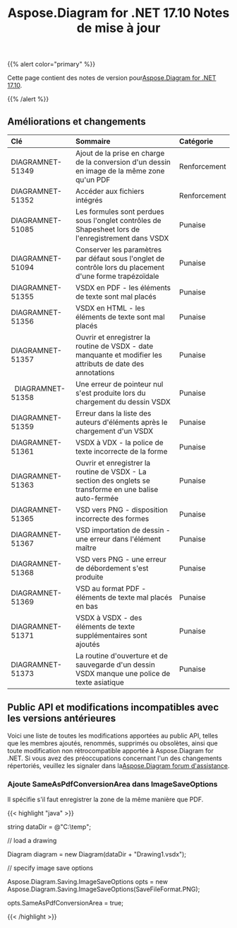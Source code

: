 ﻿---
title: Aspose.Diagram for .NET 17.10 Notes de mise à jour
type: docs
weight: 30
url: /fr/net/aspose-diagram-for-net-17-10-release-notes/
---
{{% alert color="primary" %}} 

 Cette page contient des notes de version pour[Aspose.Diagram for .NET 17.10](https://www.nuget.org/packages/Aspose.Diagram/17.10.0).

{{% /alert %}} 
## **Améliorations et changements**

|**Clé**|**Sommaire**|**Catégorie**|
|:- |:- |:- |
|DIAGRAMNET-51349|Ajout de la prise en charge de la conversion d'un dessin en image de la même zone qu'un PDF|Renforcement|
|DIAGRAMNET-51352|Accéder aux fichiers intégrés|Renforcement|
|DIAGRAMNET-51085|Les formules sont perdues sous l'onglet contrôles de Shapesheet lors de l'enregistrement dans VSDX|Punaise|
|DIAGRAMNET-51094|Conserver les paramètres par défaut sous l'onglet de contrôle lors du placement d'une forme trapézoïdale|Punaise|
|DIAGRAMNET-51355|VSDX en PDF - les éléments de texte sont mal placés|Punaise|
|DIAGRAMNET-51356|VSDX en HTML - les éléments de texte sont mal placés|Punaise|
|DIAGRAMNET-51357|Ouvrir et enregistrer la routine de VSDX - date manquante et modifier les attributs de date des annotations|Punaise|
|` `DIAGRAMNET-51358|Une erreur de pointeur nul s'est produite lors du chargement du dessin VSDX|Punaise|
|DIAGRAMNET-51359|Erreur dans la liste des auteurs d'éléments après le chargement d'un VSDX|Punaise|
|DIAGRAMNET-51361|VSDX à VDX - la police de texte incorrecte de la forme|Punaise|
|DIAGRAMNET-51363|Ouvrir et enregistrer la routine de VSDX - La section des onglets se transforme en une balise auto-fermée|Punaise|
|DIAGRAMNET-51365|VSD vers PNG - disposition incorrecte des formes|Punaise|
|DIAGRAMNET-51367|VSD importation de dessin - une erreur dans l'élément maître|Punaise|
|DIAGRAMNET-51368|VSD vers PNG - une erreur de débordement s'est produite|Punaise|
|DIAGRAMNET-51369|VSD au format PDF - éléments de texte mal placés en bas|Punaise|
|DIAGRAMNET-51371|VSDX à VSDX - des éléments de texte supplémentaires sont ajoutés|Punaise|
|DIAGRAMNET-51373|La routine d'ouverture et de sauvegarde d'un dessin VSDX manque une police de texte asiatique|Punaise|
## **Public API et modifications incompatibles avec les versions antérieures**
Voici une liste de toutes les modifications apportées au public API, telles que les membres ajoutés, renommés, supprimés ou obsolètes, ainsi que toute modification non rétrocompatible apportée à Aspose.Diagram for .NET. Si vous avez des préoccupations concernant l'un des changements répertoriés, veuillez les signaler dans la[Aspose.Diagram forum d'assistance](https://forum.aspose.com/c/diagram/17).
### **Ajoute SameAsPdfConversionArea dans ImageSaveOptions**
Il spécifie s'il faut enregistrer la zone de la même manière que PDF.

{{< highlight "java" >}}

 string dataDir = @"C:\temp\";

// load a drawing

Diagram diagram = new Diagram(dataDir + "Drawing1.vsdx");

// specify image save options

Aspose.Diagram.Saving.ImageSaveOptions opts = new Aspose.Diagram.Saving.ImageSaveOptions(SaveFileFormat.PNG);

opts.SameAsPdfConversionArea = true;

{{< /highlight >}}
